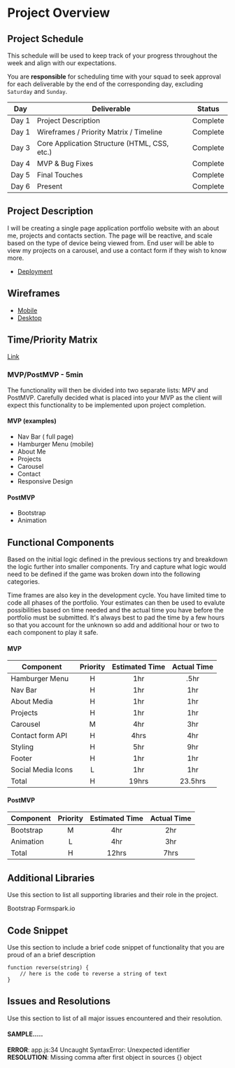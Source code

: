 # Project Overview

## Project Schedule

This schedule will be used to keep track of your progress throughout the week and align with our expectations.

You are **responsible** for scheduling time with your squad to seek approval for each deliverable by the end of the corresponding day, excluding `Saturday` and `Sunday`.

| Day   | Deliverable                                  | Status     |
| ----- | -------------------------------------------- | ---------- |
| Day 1 | Project Description                          | Complete   |
| Day 1 | Wireframes / Priority Matrix / Timeline      | Complete   |
| Day 3 | Core Application Structure (HTML, CSS, etc.) | Complete   |
| Day 4 | MVP & Bug Fixes                              | Complete   |
| Day 5 | Final Touches                                | Complete   |
| Day 6 | Present                                      | Complete   |

## Project Description

I will be creating a single page application portfolio website with an about me, projects and contacts section. The page will be reactive, and scale based on the type of device being viewed from. End user will be able to view my projects on a carousel, and use a contact form if they wish to know more.

- [Deployment](https://lyshia.github.io)

## Wireframes

- [Mobile](https://i.imgur.com/71QYtf4.jpg)
- [Desktop](https://i.imgur.com/NRrnBO9.jpg)

## Time/Priority Matrix

[Link](https://i.imgur.com/MzyLPer.png)

### MVP/PostMVP - 5min

The functionality will then be divided into two separate lists: MPV and PostMVP. Carefully decided what is placed into your MVP as the client will expect this functionality to be implemented upon project completion.

#### MVP (examples)

- Nav Bar ( full page)
- Hamburger Menu (mobile)
- About Me
- Projects
- Carousel
- Contact
- Responsive Design

#### PostMVP

- Bootstrap
- Animation

## Functional Components

Based on the initial logic defined in the previous sections try and breakdown the logic further into smaller components. Try and capture what logic would need to be defined if the game was broken down into the following categories.

Time frames are also key in the development cycle. You have limited time to code all phases of the portfolio. Your estimates can then be used to evalute possibilities based on time needed and the actual time you have before the portfolio must be submitted. It's always best to pad the time by a few hours so that you account for the unknown so add and additional hour or two to each component to play it safe.

#### MVP

| Component          | Priority | Estimated Time | Actual Time |
| ------------------ | :------: | :------------: | :---------: |
| Hamburger Menu     |    H     |      1hr       |    .5hr     |
| Nav Bar            |    H     |      1hr       |     1hr     |
| About Media        |    H     |      1hr       |     1hr     |
| Projects           |    H     |      1hr       |     1hr     |
| Carousel           |    M     |      4hr       |     3hr     |
| Contact form API   |    H     |      4hrs      |     4hr     |
| Styling            |    H     |      5hr       |     9hr     |
| Footer             |    H     |      1hr       |     1hr     |
| Social Media Icons |    L     |      1hr       |     1hr     |
| Total              |    H     |     19hrs      |     23.5hrs     |

#### PostMVP

| Component | Priority | Estimated Time | Actual Time |
| --------- | :------: | :------------: | :---------: |
| Bootstrap |    M     |      4hr       |     2hr     |
| Animation |    L     |      4hr       |     3hr     |
| Total     |    H     |     12hrs      |    7hrs     |

## Additional Libraries

Use this section to list all supporting libraries and their role in the project.

Bootstrap
Formspark.io

## Code Snippet

Use this section to include a brief code snippet of functionality that you are proud of an a brief description

```
function reverse(string) {
	// here is the code to reverse a string of text
}
```

## Issues and Resolutions

Use this section to list of all major issues encountered and their resolution.

#### SAMPLE.....

**ERROR**: app.js:34 Uncaught SyntaxError: Unexpected identifier  
**RESOLUTION**: Missing comma after first object in sources {} object
